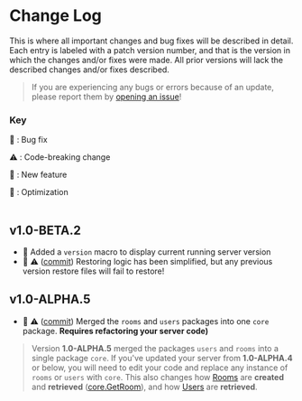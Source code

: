# Change Log
This is where all important changes and bug fixes will be described in detail. Each entry is labeled with a patch version number, and that is the version in which the changes and/or fixes were made. All prior versions will lack the described changes and/or fixes described.

> If you are experiencing any bugs or errors because of an update, please report them by [opening an issue](https://github.com/hewiefreeman/GopherGameServer/issues/new/choose)!

### Key
  :wrench: : Bug fix
  
  :warning: : Code-breaking change
  
  :newspaper: : New feature
  
  :monorail: : Optimization
<br><br>
## v1.0-BETA.2
  - :newspaper: Added a `version` macro to display current running server version
  - :monorail: :warning: ([commit](https://github.com/hewiefreeman/GopherGameServer/commit/941c558bfe44f237f150918187785cceb8aafecd)) Restoring logic has been simplified, but any previous version restore files will fail to restore!

## v1.0-ALPHA.5
  - :monorail: :warning: ([commit](https://github.com/hewiefreeman/GopherGameServer/commit/a5edd57bcc61fc6f5d10b194f4a433e7a5ed51da)) Merged the `rooms` and `users` packages into one `core` package. **Requires refactoring your server code)**

> Version **1.0-ALPHA.5** merged the packages `users` and `rooms` into a single package `core`. If you've updated your server from **1.0-ALPHA.4** or below, you will need to edit your code and replace any instance of `rooms` or `users` with `core`. This also changes how [Rooms](https://github.com/hewiefreeman/GopherGameServer/wiki/Rooms#blue_book-creating--deleting-rooms) are **created** and **retrieved** ([core.GetRoom](https://godoc.org/github.com/hewiefreeman/GopherGameServer/core#GetRoom)), and how [Users](https://godoc.org/github.com/hewiefreeman/GopherGameServer/core#GetUser) are **retrieved**.
